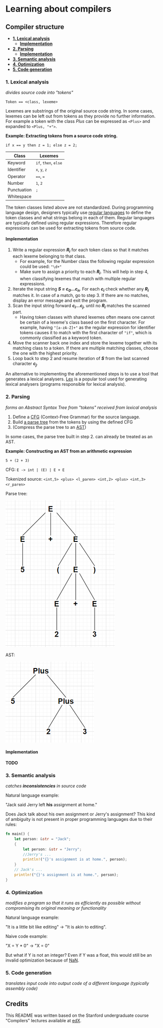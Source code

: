 # Learning about compilers <!-- omit in toc -->

## Compiler structure <!-- omit in toc -->

- [**1. Lexical analysis**](#1-lexical-analysis)
  - [**Implementation**](#implementation)
- [**2. Parsing**](#2-parsing)
  - [**Implementation**](#implementation-1)
- [**3. Semantic analysis**](#3-semantic-analysis)
- [**4. Optimization**](#4-optimization)
- [**5. Code generation**](#5-code-generation)

### **1. Lexical analysis**

*divides source code into "tokens"*

```
Token == <class, lexeme>
```

Lexemes are substrings of the original source code string. In some cases, lexemes can be left out from tokens as they provide no further information. For example a token with the class *Plus* can be expressed as `<Plus>` and expanded to `<Plus, "+">`.

**Example: Extracting tokens from a source code string.**

```
if x == y then z = 1; else z = 2;
```

| Class       | Lexemes              |
|-------------| ---------------------|
| Keyword     | `if`, `then`, `else` |
| Identifier  | `x`, `y`, `z`        |
| Operator    | `==`, `=`            |
| Number      | `1`, `2`             |
| Punctuation | `;`                  |
| Whitespace  | ` `                  |

The token classes listed above are not standardized. During programming language design, designers typically use [regular languages](https://en.wikipedia.org/wiki/Regular_language) to define the token classes and what strings belong in each of them. Regular languages are typically defined using regular expressions. Therefore regular expressions can be used for extracting tokens from source code.

#### **Implementation**

1. Write a regular expression ***R<sub>i</sub>*** for each token class so that it matches each lexeme belonging to that class.
   - For example, for the Number class the following regular expression could be used: `"\d+"`
   - Make sure to assign a priority to each ***R<sub>i<sub>***. This will help in step 4, when classifying lexemes that match with multiple regular expressions.
2. Iterate the input string ***S = c<sub>0</sub>...c<sub>n</sub>***. For each ***c<sub>i</sub>*** check whether any ***R<sub>i</sub>*** matches it. In case of a match, go to step 3. If there are no matches, display an error message and exit the program.   
3. Scan the input string forward ***c<sub>i</sub>...c<sub>j</sub>***, until no ***R<sub>i</sub>*** matches the scanned part.
   - Having token classes with shared lexemes often means one cannot be certain of a lexeme's class based on the first character. For example, having `"[a-zA-Z]+"` as the regular expression for identifier tokens causes it to match with the first character of `"if"`, which is commonly classified as a keyword token.
4. Move the scanner back one index and store the lexeme together with its matching class to a token. If there are multiple matching classes, choose the one with the highest priority.
5. Loop back to step 2 and resume iteration of ***S*** from the last scanned character ***c<sub>j</sub>***.

An alternative to implementing the aforementioned steps is to use a tool that generates a lexical analysers. [Lex](https://en.wikipedia.org/wiki/Lex_(software)) is a popular tool used for generating lexical analysers (programs responsible for lexical analysis).

### **2. Parsing**

*forms an Abstract Syntax Tree from "tokens" received from lexical analysis*

1. Define a [CFG](https://en.wikipedia.org/wiki/Context-free_grammar) (Context-Free Grammar) for the source language.
2. Build [a parse tree](https://en.wikipedia.org/wiki/Parse_tree) from the tokens by using the defined CFG
3. (Compress the parse tree to an [AST](https://en.wikipedia.org/wiki/Abstract_syntax_tree))

In some cases, the parse tree built in step 2. can already be treated as an AST.

**Example: Constructing an AST from an arithmetic expression**

```
5 + (2 + 3)
```

CFG: `E -> int | (E) | E + E`

Tokenized source: `<int,5> <plus> <l_paren> <int,2> <plus> <int,3> <r_paren>`

Parse tree:

![parse-tree](./imgs/parse_tree.PNG)

AST:

![abstact-syntax-tree](./imgs/ast.PNG)

#### **Implementation**

**TODO**

### **3. Semantic analysis**

*catches **inconsistencies** in source code*

Natural language example:

"Jack said Jerry left **his** assignment at home."

Does Jack talk about his own assignment or Jerry's assignment? This kind of ambiguity is not present in proper programming languages due to their rules:

```rust
fn main() {
    let person: &str = "Jack";
    {
        let person: &str = "Jerry";
        //Jerry's ...
        println!("{}'s assignment is at home.", person);
    }
    // Jack's ...
    println!("{}'s assignment is at home.", person);
}
```

### **4. Optimization**

*modifies a program so that it runs as efficiently as possible without compromising its original meaning or functionality*

Natural language example:

"It is a little bit like editing" -> "It is akin to editing".

Naive code example:

"X = Y * 0" -> "X = 0"

But what if Y is not an integer? Even if Y was a float, this would still be an invalid optimization because of [NaN](https://stackoverflow.com/questions/30242196/is-floating-point-multiplication-by-zero-guaranteed-to-produce-zero).

### **5. Code generation**

*translates input code into output code of a different language (typically assembly code)*

## Credits <!-- omit in toc -->

This README was written based on the Stanford undergraduate course "Compilers" lectures available at [edX](https://www.edx.org/course/compilers).